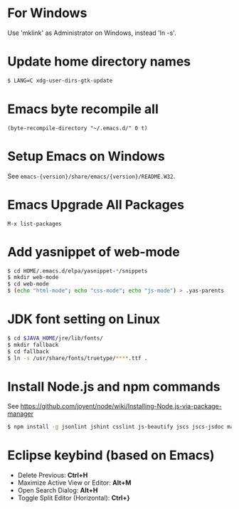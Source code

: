 # For Windows

Use 'mklink' as Administrator on Windows, instead 'ln -s'.

# Update home directory names

```sh
$ LANG=C xdg-user-dirs-gtk-update
```

# Emacs byte recompile all

```
(byte-recompile-directory "~/.emacs.d/" 0 t)
```

# Setup Emacs on Windows

See `emacs-{version}/share/emacs/{version}/README.W32`.

# Emacs Upgrade All Packages

```
M-x list-packages
```

# Add yasnippet of web-mode

```sh
$ cd HOME/.emacs.d/elpa/yasnippet-*/snippets
$ mkdir web-mode
$ cd web-mode
$ (echo "html-mode"; echo "css-mode"; echo "js-mode") > .yas-parents
```

# JDK font setting on Linux

```sh
$ cd $JAVA_HOME/jre/lib/fonts/
$ mkdir fallback
$ cd fallback
$ ln -s /usr/share/fonts/truetype/****.ttf .
```

# Install Node.js and npm commands

See https://github.com/joyent/node/wiki/Installing-Node.js-via-package-manager

```sh
$ npm install -g jsonlint jshint csslint js-beautify jscs jscs-jsdoc marked editorconfig
```

# Eclipse keybind (based on Emacs)

- Delete Previous: __Ctrl+H__
- Maximize Active View or Editor: __Alt+M__
- Open Search Dialog: __Alt+H__
- Toggle Split Editor (Horizontal): __Ctrl+}__
